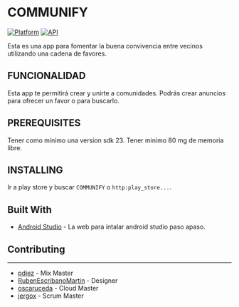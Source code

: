 COMMUNIFY
=================

[![Platform](https://img.shields.io/badge/platform-android-green.svg)](http://developer.android.com/index.html)
[![API](https://img.shields.io/badge/API-23%2B-brightgreen.svg?style=flat)](https://android-arsenal.com/api?level=23)

Esta es una app para fomentar la buena convivencia entre vecinos utilizando una cadena de favores.

FUNCIONALIDAD
-----

Esta app te permitirá crear y unirte a comunidades.
Podrás crear anuncios para ofrecer un favor o para buscarlo.

PREREQUISITES
-----

Tener como mínimo una version sdk 23.
Tener minimo 80 mg de memoria libre.

INSTALLING
-----

Ir a play store y buscar `COMMUNIFY` o `http:play_store...`.

Built With
-----

* [Android Studio](https://developer.android.com/studio/install.html) - La web para intalar android studio paso apaso.

## Contributing
-----

* [pdiez](https://github.com/pdiez) - Mix Master
* [RubenEscribanoMartin](https://github.com/RubenEscribanoMartin) - Designer
* [oscaruceda](https://github.com/oscaruceda) - Cloud Master
* [jergox](https://github.com/jergox) - Scrum Master
